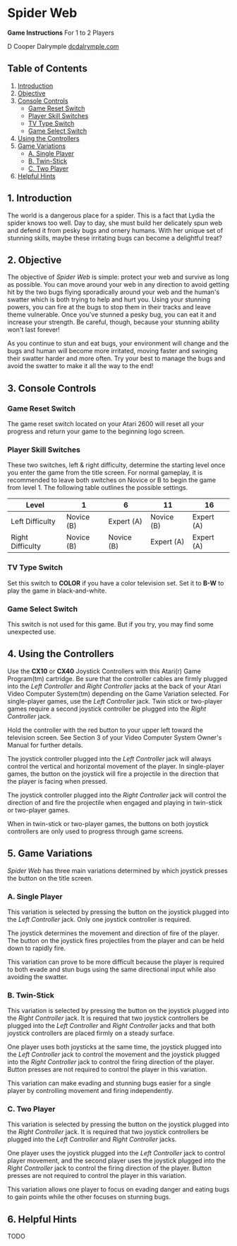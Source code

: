 Spider Web
==========

**Game Instructions**
For 1 to 2 Players

D Cooper Dalrymple
[dcdalrymple.com](https://dcdalrymple.com/)

## Table of Contents

1. [Introduction](#1-introduction)
2. [Objective](#2-objective)
3. [Console Controls](#3-console-controls)
    * [Game Reset Switch](#game-reset-switch)
    * [Player Skill Switches](#player-skill-switches)
    * [TV Type Switch](#tv-type-switch)
    * [Game Select Switch](#game-select-switch)
4. [Using the Controllers](#4-using-the-controllers)
5. [Game Variations](#5-game-variations)
    * [A. Single Player](#a-single-player)
    * [B. Twin-Stick](#b-twin-stick)
    * [C. Two Player](#c-two-player)
6. [Helpful Hints](#6-helpful-hints)

## 1. Introduction

The world is a dangerous place for a spider. This is a fact that Lydia the spider knows too well. Day to day, she must build her delicately spun web and defend it from pesky bugs and ornery humans. With her unique set of stunning skills, maybe these irritating bugs can become a delightful treat?

## 2. Objective

The objective of *Spider Web* is simple: protect your web and survive as long as possible. You can move around your web in any direction to avoid getting hit by the two bugs flying sporadically around your web and the human's swatter which is both trying to help and hurt you. Using your stunning powers, you can fire at the bugs to stop them in their tracks and leave theme vulnerable. Once you've stunned a pesky bug, you can eat it and increase your strength. Be careful, though, because your stunning ability won't last forever!

As you continue to stun and eat bugs, your environment will change and the bugs and human will become more irritated, moving faster and swinging their swatter harder and more often. Try your best to manage the bugs and avoid the swatter to make it all the way to the end!

## 3. Console Controls

### Game Reset Switch

The game reset switch located on your Atari 2600 will reset all your progress and return your game to the beginning logo screen.

### Player Skill Switches

These two switches, left & right difficulty, determine the starting level once you enter the game from the title screen. For normal gameplay, it is recommended to leave both switches on Novice or B to begin the game from level 1. The following table outlines the possible settings.

| Level            | 1          | 6          | 11         | 16         |
| ---------------- | ---------- | ---------- | ---------- | ---------- |
| Left Difficulty  | Novice (B) | Expert (A) | Novice (B) | Expert (A) |
| Right Difficulty | Novice (B) | Novice (B) | Expert (A) | Expert (A) |

### TV Type Switch

Set this switch to **COLOR** if you have a color television set. Set it to **B-W** to play the game in black-and-white.

### Game Select Switch

This switch is not used for this game. But if you try, you may find some unexpected use.

## 4. Using the Controllers

Use the **CX10** or **CX40** Joystick Controllers with this Atari(r) Game Program(tm) cartridge. Be sure that the controller cables are firmly plugged into the *Left Controller* and *Right Controller* jacks at the back of your Atari Video Computer System(tm) depending on the Game Variation selected. For single-player games, use the *Left Controller* jack. Twin stick or two-player games require a second joystick controller be plugged into the *Right Controller* jack.

Hold the controller with the red button to your upper left toward the television screen. See Section 3 of your Video Computer System Owner's Manual for further details.

The joystick controller plugged into the *Left Controller* jack will always control the vertical and horizontal movement of the player. In single-player games, the button on the joystick will fire a projectile in the direction that the player is facing when pressed.

The joystick controller plugged into the *Right Controller* jack will control the direction of and fire the projectile when engaged and playing in twin-stick or two-player games.

When in twin-stick or two-player games, the buttons on both joystick controllers are only used to progress through game screens.

## 5. Game Variations

*Spider Web* has three main variations determined by which joystick presses the button on the title screen.

### A. Single Player

This variation is selected by pressing the button on the joystick plugged into the *Left Controller* jack. Only one joystick controller is required.

The joystick determines the movement and direction of fire of the player. The button on the joystick fires projectiles from the player and can be held down to rapidly fire.

This variation can prove to be more difficult because the player is required to both evade and stun bugs using the same directional input while also avoiding the swatter.

### B. Twin-Stick

This variation is selected by pressing the button on the joystick plugged into the *Right Controller* jack. It is required that two joystick controllers be plugged into the *Left Controller* and *Right Controller* jacks and that both joystick controllers are placed firmly on a steady surface.

One player uses both joysticks at the same time, the joystick plugged into the *Left Controller* jack to control the movement and the joystick plugged into the *Right Controller* jack to control the firing direction of the player. Button presses are not required to control the player in this variation.

This variation can make evading and stunning bugs easier for a single player by controlling movement and firing independently.

### C. Two Player

This variation is selected by pressing the button on the joystick plugged into the *Right Controller* jack. It is required that two joystick controllers be plugged into the *Left Controller* and *Right Controller* jacks.

One player uses the joystick plugged into the *Left Controller* jack to control player movement, and the second player uses the joystick plugged into the *Right Controller* jack to control the firing direction of the player. Button presses are not required to control the player in this variation.

This variation allows one player to focus on evading danger and eating bugs to gain points while the other focuses on stunning bugs.

## 6. Helpful Hints

TODO
